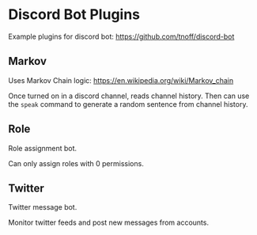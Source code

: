 # Discord Bot Plugins

Example plugins for discord bot: https://github.com/tnoff/discord-bot

## Markov

Uses Markov Chain logic: https://en.wikipedia.org/wiki/Markov_chain

Once turned on in a discord channel, reads channel history. Then can use the `speak` command to generate a random sentence from channel history.

## Role

Role assignment bot.

Can only assign roles with 0 permissions.

## Twitter

Twitter message bot.

Monitor twitter feeds and post new messages from accounts.